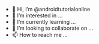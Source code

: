 - 👋 Hi, I’m @androidtutorialonline
- 👀 I’m interested in ...
- 🌱 I’m currently learning ...
- 💞️ I’m looking to collaborate on ...
- 📫 How to reach me ...

<!---
androidtutorialonline/androidtutorialonline is a ✨ special ✨ repository because its `README.md` (this file) appears on your GitHub profile.
You can click the Preview link to take a look at your changes.
--->
